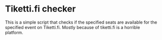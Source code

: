 # Tiketti.fi checker

This is a simple script that checks if the specified seats are available for the specified event on Tiketti.fi. Mostly because of tiketti.fi is a horrible platform.
